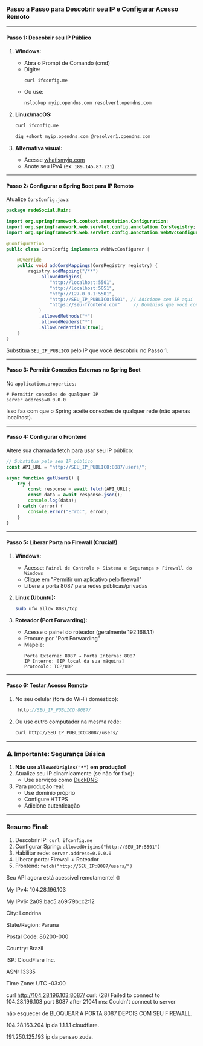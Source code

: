 ### Passo a Passo para Descobrir seu IP e Configurar Acesso Remoto

---

#### **Passo 1: Descobrir seu IP Público**

1. **Windows:**

    - Abra o Prompt de Comando (cmd)
    - Digite:
        ```bash
        curl ifconfig.me
        ```
    - Ou use:
        ```bash
        nslookup myip.opendns.com resolver1.opendns.com
        ```

2. **Linux/macOS:**

    ```bash
    curl ifconfig.me
    ```

    ```bash
    dig +short myip.opendns.com @resolver1.opendns.com
    ```

3. **Alternativa visual:**
    - Acesse [whatismyip.com](https://whatismyip.com)
    - Anote seu IPv4 (ex: `189.145.87.221`)

---

#### **Passo 2: Configurar o Spring Boot para IP Remoto**

Atualize `CorsConfig.java`:

```java
package redeSocial.Main;

import org.springframework.context.annotation.Configuration;
import org.springframework.web.servlet.config.annotation.CorsRegistry;
import org.springframework.web.servlet.config.annotation.WebMvcConfigurer;

@Configuration
public class CorsConfig implements WebMvcConfigurer {

    @Override
    public void addCorsMappings(CorsRegistry registry) {
        registry.addMapping("/**")
            .allowedOrigins(
                "http://localhost:5501",
                "http://localhost:5051",
                "http://127.0.0.1:5501",
                "http://SEU_IP_PUBLICO:5501", // Adicione seu IP aqui
                "https://seu-frontend.com"     // Domínios que você controla
            )
            .allowedMethods("*")
            .allowedHeaders("*")
            .allowCredentials(true);
    }
}
```

Substitua `SEU_IP_PUBLICO` pelo IP que você descobriu no Passo 1.

---

#### **Passo 3: Permitir Conexões Externas no Spring Boot**

No `application.properties`:

```properties
# Permitir conexões de qualquer IP
server.address=0.0.0.0
```

Isso faz com que o Spring aceite conexões de qualquer rede (não apenas localhost).

---

#### **Passo 4: Configurar o Frontend**

Altere sua chamada fetch para usar seu IP público:

```javascript
// Substitua pelo seu IP público
const API_URL = "http://SEU_IP_PUBLICO:8087/users/";

async function getUsers() {
    try {
        const response = await fetch(API_URL);
        const data = await response.json();
        console.log(data);
    } catch (error) {
        console.error("Erro:", error);
    }
}
```

---

#### **Passo 5: Liberar Porta no Firewall (Crucial!)**

1. **Windows:**

    - Acesse: `Painel de Controle > Sistema e Segurança > Firewall do Windows`
    - Clique em "Permitir um aplicativo pelo firewall"
    - Libere a porta 8087 para redes públicas/privadas

2. **Linux (Ubuntu):**

    ```bash
    sudo ufw allow 8087/tcp
    ```

3. **Roteador (Port Forwarding):**
    - Acesse o painel do roteador (geralmente 192.168.1.1)
    - Procure por "Port Forwarding"
    - Mapeie:
        ```
        Porta Externa: 8087 → Porta Interna: 8087
        IP Interno: [IP local da sua máquina]
        Protocolo: TCP/UDP
        ```

---

#### **Passo 6: Testar Acesso Remoto**

1. No seu celular (fora do Wi-Fi doméstico):
    ```javascript
     http://SEU_IP_PUBLICO:8087/
    ```
2. Ou use outro computador na mesma rede:
    ```bash
    curl http://SEU_IP_PUBLICO:8087/users/
    ```

---

### ⚠️ Importante: Segurança Básica

1. **Não use `allowedOrigins("*")` em produção!**
2. Atualize seu IP dinamicamente (se não for fixo):
    - Use serviços como [DuckDNS](https://www.duckdns.org/)
3. Para produção real:
    - Use domínio próprio
    - Configure HTTPS
    - Adicione autenticação

---

### Resumo Final:

1. Descobrir IP: `curl ifconfig.me`
2. Configurar Spring: `allowedOrigins("http://SEU_IP:5501")`
3. Habilitar rede: `server.address=0.0.0.0`
4. Liberar porta: Firewall + Roteador
5. Frontend: `fetch("http://SEU_IP:8087/users/")`

Seu API agora está acessível remotamente! 🌐

My IPv4:
104.28.196.103

My IPv6:
2a09:bac5:a69:79b::c2:12

City:
Londrina

State/Region:
Parana

Postal Code:
86200-000

Country:
Brazil

ISP:
CloudFlare Inc.

ASN:
13335

Time Zone:
UTC -03:00

curl http://104.28.196.103:8087/
curl: (28) Failed to connect to 104.28.196.103 port 8087 after 21041 ms: Couldn't connect to server

não esquecer de BLOQUEAR A PORTA 8087 DEPOIS COM SEU FIREWALL.

104.28.163.204 ip da 1.1.1.1 cloudflare.

191.250.125.193 ip da pensao zuda.
